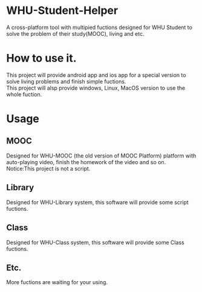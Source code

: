# WHU-Student-Helper
A cross-platform tool with multipied fuctions designed for WHU Student to solve the problem of their study(MOOC), living and etc.  
# How to use it.  
This project will provide android app and ios app for a special version to solve living problems and finish simple fuctions.  
This project will alsp provide windows, Linux, MacOS version to use the whole fuction.  
# Usage  
## MOOC  
Designed for WHU-MOOC (the old version of MOOC Platform) platform with auto-playing video, finish the homework of the video and so on.  
Notice:This project is not a script.  
## Library  
Designed for WHU-Library system, this software will provide some script fuctions.  
## Class
Designed for WHU-Class system, this software will provide some Class fuctions.  
## Etc.  
More fuctions are waiting for your using.  
